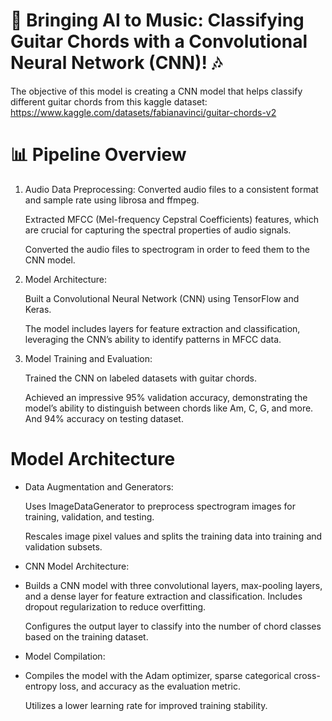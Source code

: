 # 🎸 Bringing AI to Music: Classifying Guitar Chords with a Convolutional Neural Network (CNN)! 🎶
The objective of this model is creating a CNN model that helps classify different guitar chords from this kaggle dataset: https://www.kaggle.com/datasets/fabianavinci/guitar-chords-v2

# 📊 Pipeline Overview
1. Audio Data Preprocessing:
Converted audio files to a consistent format and sample rate using librosa and ffmpeg.

   Extracted MFCC (Mel-frequency Cepstral Coefficients) features, which are crucial for capturing the spectral properties of audio signals.

   Converted the audio files to spectrogram in order to feed them to the CNN model.

2. Model Architecture:
   
   Built a Convolutional Neural Network (CNN) using TensorFlow and Keras.

   The model includes layers for feature extraction and classification, leveraging the CNN’s ability to identify patterns in MFCC data.

3. Model Training and Evaluation:

   Trained the CNN on labeled datasets with guitar chords.

   Achieved an impressive 95% validation accuracy, demonstrating the model’s ability to distinguish between chords like Am, C, G, and more. And 94% accuracy on testing dataset.

# Model Architecture
- Data Augmentation and Generators:
  
   Uses ImageDataGenerator to preprocess spectrogram images for training, validation, and testing.
  
   Rescales image pixel values and splits the training data into training and validation subsets.
- CNN Model Architecture:
- 
  Builds a CNN model with three convolutional layers, max-pooling layers, and a dense layer for feature extraction and classification.
  Includes dropout regularization to reduce overfitting.
  
  Configures the output layer to classify into the number of chord classes based on the training dataset.
- Model Compilation:
- 
   Compiles the model with the Adam optimizer, sparse categorical cross-entropy loss, and accuracy as the evaluation metric.
  
   Utilizes a lower learning rate for improved training stability.
